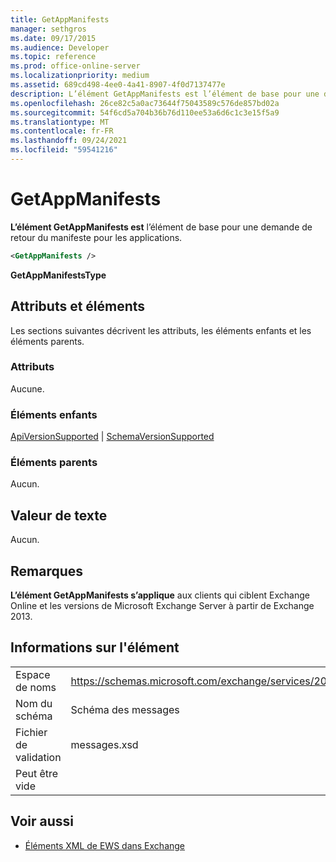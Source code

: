 ```yaml
---
title: GetAppManifests
manager: sethgros
ms.date: 09/17/2015
ms.audience: Developer
ms.topic: reference
ms.prod: office-online-server
ms.localizationpriority: medium
ms.assetid: 689cd498-4ee0-4a41-8907-4f0d7137477e
description: L’élément GetAppManifests est l’élément de base pour une demande de retour du manifeste pour les applications.
ms.openlocfilehash: 26ce82c5a0ac73644f75043589c576de857bd02a
ms.sourcegitcommit: 54f6cd5a704b36b76d110ee53a6d6c1c3e15f5a9
ms.translationtype: MT
ms.contentlocale: fr-FR
ms.lasthandoff: 09/24/2021
ms.locfileid: "59541216"
---
```

# <a name="getappmanifests"></a>GetAppManifests

**L’élément GetAppManifests est** l’élément de base pour une demande de retour du manifeste pour les applications. 
  
```xml
<GetAppManifests />
```

 **GetAppManifestsType**
## <a name="attributes-and-elements"></a>Attributs et éléments

Les sections suivantes décrivent les attributs, les éléments enfants et les éléments parents.
  
### <a name="attributes"></a>Attributs

Aucune.
  
### <a name="child-elements"></a>Éléments enfants

[ApiVersionSupported](apiversionsupported.md)  |  [SchemaVersionSupported](schemaversionsupported.md)
  
### <a name="parent-elements"></a>Éléments parents

Aucun.
  
## <a name="text-value"></a>Valeur de texte

Aucun.
  
## <a name="remarks"></a>Remarques

**L’élément GetAppManifests s’applique** aux clients qui ciblent Exchange Online et les versions de Microsoft Exchange Server à partir de Exchange 2013. 
  
## <a name="element-information"></a>Informations sur l'élément

|||
|:-----|:-----|
|Espace de noms  <br/> |https://schemas.microsoft.com/exchange/services/2006/messages  <br/> |
|Nom du schéma  <br/> |Schéma des messages  <br/> |
|Fichier de validation  <br/> |messages.xsd  <br/> |
|Peut être vide  <br/> ||
   
## <a name="see-also"></a>Voir aussi



- [Éléments XML de EWS dans Exchange](ews-xml-elements-in-exchange.md)

